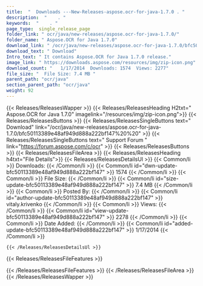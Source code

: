 ```yaml
---
title:  "  Downloads ---New-Releases-aspose.ocr-for-java-1.7.0 . " 
description:  "    . " 
keywords:  "    . " 
page_type:  single_release_page
folder_link: " ocr/java/new-releases/aspose.ocr-for-java-1.7.0/"
folder_name: " Aspose.OCR for Java 1.7.0"
download_link: " /ocr/java/new-releases/aspose.ocr-for-java-1.7.0/bfc50113389e48af949d888a222bf147"
download_text: " Download"
Intro_text: " It contains Aspose.OCR for Java 1.7.0 release."
image_link: " https://downloads.aspose.com/resources/img/zip-icon.png"
download_count: "   1/17/2014  Downloads: 1574  Views: 2277"
file_size: "  File Size: 7.4 MB "
parent_path: "ocr/java"
section_parent_path: "ocr/java"
weight: 92 
---
```


{{< Releases/ReleasesWapper >}}
  {{< Releases/ReleasesHeading H2txt=" Aspose.OCR for Java 1.7.0" imagelink="/resources/img/zip-icon.png">}}
  {{< Releases/ReleasesButtons >}}
    {{< Releases/ReleasesSingleButtons text=" Download" link="/ocr/java/new-releases/aspose.ocr-for-java-1.7.0/bfc50113389e48af949d888a222bf147%20%20" >}}
    {{< Releases/ReleasesSingleButtons text=" Support Forum " link="https://forum.aspose.com/c/ocr" >}}
  {{< Releases/ReleasesButtons >}}
  {{< Releases/ReleasesFileArea >}}
    {{< Releases/ReleasesHeading h4txt="File Details">}}
    {{< Releases/ReleasesDetailsUl >}}
            {{< Common/li  >}} Downloads: {{< /Common/li >}} 
      {{< Common/li id="dwn-update-bfc50113389e48af949d888a222bf147" >}} 1574 {{< /Common/li >}} 
      {{< Common/li  >}} File Size: {{< /Common/li >}} 
      {{< Common/li id="size-update-bfc50113389e48af949d888a222bf147" >}} 7.4 MB {{< /Common/li >}} 
      {{< Common/li  >}} Posted By: {{< /Common/li >}} 
      {{< Common/li id="author-update-bfc50113389e48af949d888a222bf147" >}} vitaly.krivenko {{< /Common/li >}} 
      {{< Common/li  >}} Views: {{< /Common/li >}} 
      {{< Common/li id="view-update-bfc50113389e48af949d888a222bf147" >}} 2278 {{< /Common/li >}} 
      {{< Common/li  >}} Date Added: {{< /Common/li >}} 
      {{< Common/li id="added-update-bfc50113389e48af949d888a222bf147" >}} 1/17/2014 {{< /Common/li >}} 

    {{< /Releases/ReleasesDetailsUl >}}

  {{< Releases/ReleasesFileFeatures >}}
      
  {{< /Releases/ReleasesFileFeatures >}}
 {{< /Releases/ReleasesFileArea >}}
{{< /Releases/ReleasesWapper >}}


